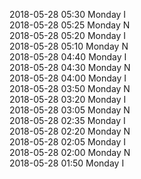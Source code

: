 2018-05-28 05:30 Monday  I  
2018-05-28 05:25 Monday  N  
2018-05-28 05:20 Monday  I  
2018-05-28 05:10 Monday  N  
2018-05-28 04:40 Monday  I  
2018-05-28 04:30 Monday  N  
2018-05-28 04:00 Monday  I  
2018-05-28 03:50 Monday  N  
2018-05-28 03:20 Monday  I  
2018-05-28 03:05 Monday  N  
2018-05-28 02:35 Monday  I  
2018-05-28 02:20 Monday  N  
2018-05-28 02:05 Monday  I  
2018-05-28 02:00 Monday  N  
2018-05-28 01:50 Monday  I  
